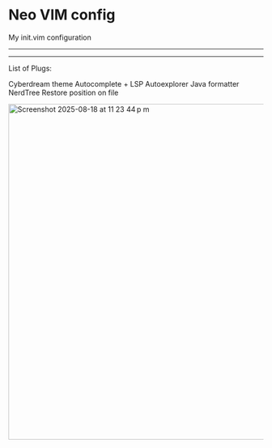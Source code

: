 # Neo VIM config
 My init.vim configuration 

 ***
 ***

List of Plugs: 

  Cyberdream theme
  Autocomplete + LSP 
  Autoexplorer
  Java formatter
  NerdTree
  Restore position on file



<img width="1542" height="663" alt="Screenshot 2025-08-18 at 11 23 44 p m" src="https://github.com/user-attachments/assets/2cadd162-8061-4b19-ac76-9b50929b0786" />
